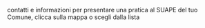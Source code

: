 contatti e informazioni per presentare una pratica al SUAPE del tuo Comune, clicca sulla mappa o scegli dalla lista
